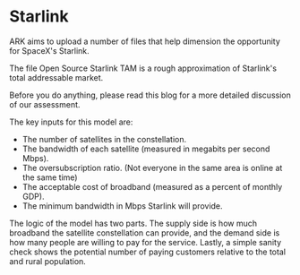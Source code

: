 # Starlink
ARK aims to upload a number of files that help dimension the opportunity for SpaceX's Starlink.

The file Open Source Starlink TAM is a rough approximation of Starlink's total addressable market.

Before you do anything, please read this blog for a more detailed discussion of our assessment.

The key inputs for this model are: 
- The number of satellites in the constellation. 
- The bandwidth of each satellite (measured in megabits per second Mbps). 
- The oversubscription ratio. (Not everyone in the same area is online at the same time) 
- The acceptable cost of broadband (measured as a percent of monthly GDP). 
- The minimum bandwidth in Mbps Starlink will provide. 
 
The logic of the model has two parts. The supply side is how much broadband the satellite constellation can provide, and the demand side is how many people are willing to pay for the service. Lastly, a simple sanity check shows the potential number of paying customers relative to the total and rural population. 
